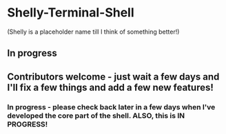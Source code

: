 # Shelly-Terminal-Shell
(Shelly is a placeholder name till I think of something better!)<br>
## In progress

## Contributors welcome - just wait a few days and I'll fix a few things and add a few new features!

### In progress - please check back later in a few days when I've developed the core part of the shell. ALSO, this is IN PROGRESS!

